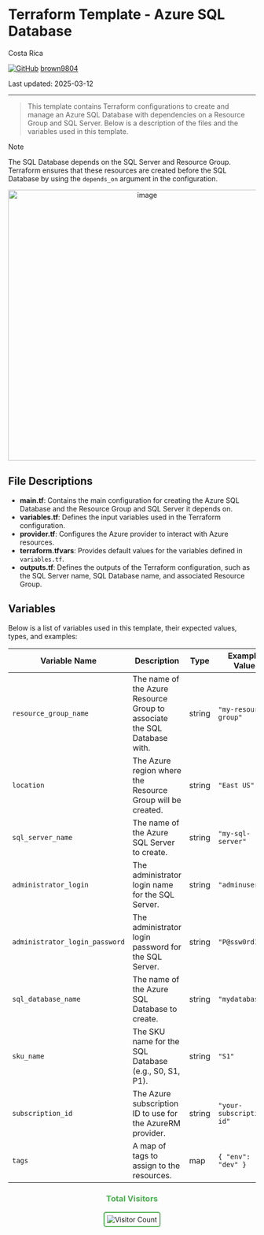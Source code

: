 # Terraform Template - Azure SQL Database

Costa Rica

[![GitHub](https://img.shields.io/badge/--181717?logo=github&logoColor=ffffff)](https://github.com/)
[brown9804](https://github.com/brown9804)

Last updated: 2025-03-12

----------

> This template contains Terraform configurations to create and manage an Azure SQL Database with dependencies on a Resource Group and SQL Server. Below is a description of the files and the variables used in this template.

> [!NOTE]
> The SQL Database depends on the SQL Server and Resource Group. Terraform ensures that these resources are created before the SQL Database by using the `depends_on` argument in the configuration.

<p align="center">
    <img width="550" alt="image" src="">
</p>

## File Descriptions

- **main.tf**: Contains the main configuration for creating the Azure SQL Database and the Resource Group and SQL Server it depends on.
- **variables.tf**: Defines the input variables used in the Terraform configuration.
- **provider.tf**: Configures the Azure provider to interact with Azure resources.
- **terraform.tfvars**: Provides default values for the variables defined in `variables.tf`.
- **outputs.tf**: Defines the outputs of the Terraform configuration, such as the SQL Server name, SQL Database name, and associated Resource Group.

## Variables

Below is a list of variables used in this template, their expected values, types, and examples:

| Variable Name             | Description                                      | Type   | Example Value         |
|---------------------------|--------------------------------------------------|--------|-----------------------|
| `resource_group_name`     | The name of the Azure Resource Group to associate the SQL Database with. | string | `"my-resource-group"` |
| `location`                | The Azure region where the Resource Group will be created. | string | `"East US"`           |
| `sql_server_name`         | The name of the Azure SQL Server to create.      | string | `"my-sql-server"`     |
| `administrator_login`     | The administrator login name for the SQL Server. | string | `"adminuser"`         |
| `administrator_login_password` | The administrator login password for the SQL Server. | string | `"P@ssw0rd123"`       |
| `sql_database_name`       | The name of the Azure SQL Database to create.    | string | `"mydatabase"`        |
| `sku_name`                | The SKU name for the SQL Database (e.g., S0, S1, P1). | string | `"S1"`               |
| `subscription_id`         | The Azure subscription ID to use for the AzureRM provider. | string | `"your-subscription-id"` |
| `tags`                    | A map of tags to assign to the resources.        | map    | `{ "env": "dev" }`    |

<div align="center">
  <h3 style="color: #4CAF50;">Total Visitors</h3>
  <img src="https://profile-counter.glitch.me/brown9804/count.svg" alt="Visitor Count" style="border: 2px solid #4CAF50; border-radius: 5px; padding: 5px;"/>
</div>